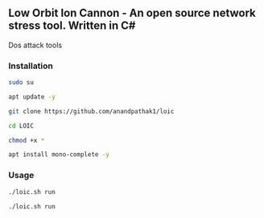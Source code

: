 ## Low Orbit Ion Cannon - An open source network stress tool. Written in C#
Dos attack tools

### Installation

```bash
sudo su
```
```bash
apt update -y
```


```bash
git clone https://github.com/anandpathak1/loic
```

```bash
cd LOIC
```
```bash
chmod +x *
```
```bash
apt install mono-complete -y
```


### Usage
 
```bash
./loic.sh run
```
```bash
./loic.sh run
```
